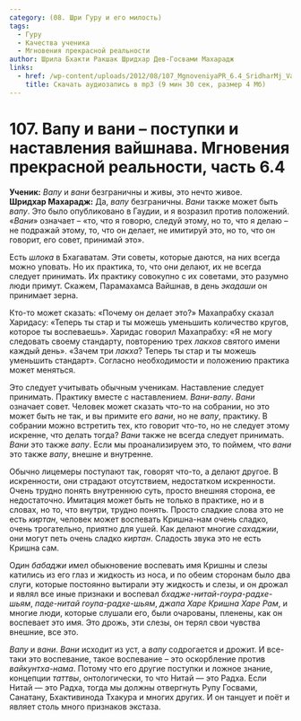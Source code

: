 ```yaml
---
category: (08. Шри Гуру и его милость)
tags:
  - Гуру
  - Качества ученика
  - Мгновения прекрасной реальности
author: Шрила Бхакти Ракшак Шридхар Дев-Госвами Махарадж
links:
  - href: /wp-content/uploads/2012/08/107_MgnoveniyaPR_6.4_SridharMj_Vapu_i_vani–postupki_i_nastavleniya_vaishnava.mp3
    title: Скачать аудиозапись в mp3 (9 мин 30 сек, размер 4 Мб)
---
```


# 107. Вапу и вани – поступки и наставления вайшнава. Мгновения прекрасной реальности, часть 6.4

**Ученик:** *Вапу* и *вани* безграничны и живы, это нечто живое.\
**Шридхар Махарадж:** Да, *вапу* безграничны. *Вани* также может быть *вапу*. Это было опубликовано в Гаудии, и я возразил против положений. «*Вани*» означает – «то, что я говорю, следуй этому, но то, что я делаю – не подражай этому, то, что он делает, не имитируй это, но то, что он говорит, его совет, принимай это».

Есть *шлока* в Бхагаватам. Эти советы, которые даются, на них всегда можно уповать. Но их практика, то, что они делают, их не всегда следует принимать. Их практику совокупно с их советами, это разумно люди примут. Скажем, Парамахамса Вайшнав, в день *экадаши* он принимает зерна.

Кто-то может сказать: «Почему он делает это?» Махапрабху сказал Харидасу: «Теперь ты стар и ты можешь уменьшить количество кругов, которое ты воспеваешь». Харидас говорил Махапрабху: «Я не могу следовать своему стандарту, повторению трех *лакхов* святого имени каждый день». «Зачем три *лакха*? Теперь ты стар и ты можешь уменьшить стандарт». Согласно необходимости и положению практика может меняться.

Это следует учитывать обычным ученикам. Наставление следует принимать. Практику вместе с наставлением. *Вани-вапу*. *Вани* означает совет. Человек может сказать что-то на собрании, но это может быть не так, и вы примите его *вани*, но не *вапу*, практику. В собрании можно встретить тех, кто говорит что-то, но не следует этому искренне, что делать тогда? *Вани* также не всегда следует принимать. *Вани* это также *вапу*. Если мы проанализируем это, то поймем, что *вани* это также *вапу*, внешне и внутренне.

Обычно лицемеры поступают так, говорят что-то, а делают другое. В искренности, они страдают отсутствием, недостатком искренности. Очень трудно понять внутреннюю суть, просто внешняя сторона, ее недостаточно. Имитация может быть не только в практике, но и в словах, но то, что внутри, трудно понять. Просто сладкие слова это не есть *киртан*, человек может воспевать Кришна-нам очень сладко, очень трогательно, приятно для ушей. Как делают многие *сахаджии*, они могут петь очень сладко *киртан*. Сладость звука это не есть Кришна сам.

Один *бабаджи* имел обыкновение воспевать имя Кришны и слезы катились из его глаз и жидкость из носа, и по обеим сторонам было два слуги, которые постоянно вытирали эту жидкость и слезы, и он дрожал и являл все иные признаки и воспевал *бхадже-нитай-гоура-радхе-шьям*, *паде-нитай гоупа-радхе-шьям*, *джапа Харе Кришна Харе Рам*, и многие люди, которые слушали его, были очарованы, пленены, как он воспевает это имя. Это дрожь, эти слезы, он терял свои чувства внешние, все это.

*Вапу* и *вани*. *Вани* исходит из уст, а *вапу* содрогается и дрожит. И все-таки это воспевание, такое воспевание – это оскорбление против *вайкунтха-нама*. Потому что его другие поступки и ложное знание, концепции *таттвы*, онтологически, то что Нитай — это Радха. Если Нитай — это Радха, тогда мы должны отвергнуть Рупу Госвами, Санатану, Бхактивинода Тхакура и многих других. И он танцует и поёт и являет столь много признаков экстаза.

